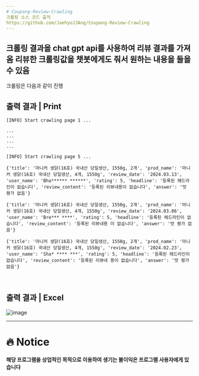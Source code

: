 ```yaml
---
# Coupang-Review-Crawling
크롤링 소스 코드 출처
https://github.com/JaehyoJJAng/Coupang-Review-Crawling
---
```

크롤링 결과을 chat gpt api를 사용하여 리뷰 결과를 가져옴
리뷰한 크롤링값을 챗봇에게도 줘서 원하는 내용을 들을 수 있음
---
크롤링은 다음과 같이 진행
## 출력 결과 | Print

```
[INFO] Start crawling page 1 ...

...
...
...
...

[INFO] Start crawling page 5 ...

{'title': '마니커 생닭(16호) 국내산 당일생산, 1550g, 2개', 'prod_name': '마니커 생닭(16호) 국내산 당일생산, 4개, 1550g', 'review_date': '2024.03.13', 'user_name': 'Bha****** ******', 'rating': 5, 'headline': '등록된 헤드라인이 없습니다', 'review_content': '등록된 리뷰내용이 없습니다', 'answer': '맛 평가 없음'}

{'title': '마니커 생닭(16호) 국내산 당일생산, 1550g, 2개', 'prod_name': '마니커 생닭(16호) 국내산 당일생산, 4개, 1550g', 'review_date': '2024.03.06', 'user_name': 'Bre*** ****', 'rating': 5, 'headline': '등록된 헤드라인이 없습니다', 'review_content': '등록된 리뷰내용 이 없습니다', 'answer': '맛 평가 없음'}

{'title': '마니커 생닭(16호) 국내산 당일생산, 1550g, 2개', 'prod_name': '마니커 생닭(16호) 국내산 당일생산, 4개, 1550g', 'review_date': '2024.02.23', 'user_name': 'Sha* **** ***', 'rating': 5, 'headline': '등록된 헤드라인이 없습니다', 'review_content': '등록된 리뷰내 용이 없습니다', 'answer': '맛 평가 없음'}
```

<br>

## 출력 결과 | Excel

![image](https://github.com/JaehyoJJAng/githubio.comment/assets/91415701/050415c6-2320-4d01-8d34-abb5358a314c)

***

# 🔥 Notice

**해당 프로그램을 상업적인 목적으로 이용하여 생기는 불이익은 프로그램 사용자에게 있습니다**
